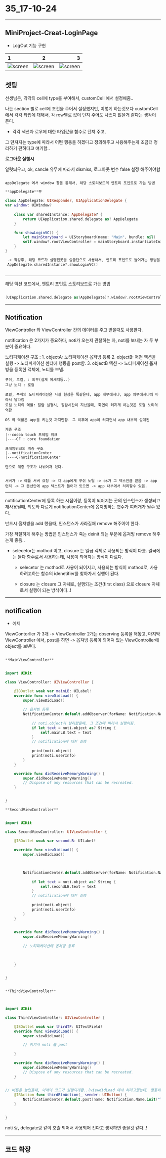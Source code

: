 # 35_17-10-24 

---

## MiniProject-Creat-LoginPage

- LogOut 기능 구현 

| 1  | 2 | 3         |
| :------------ | :-----------: | -------------------: |
| ![screen](/study/image/mini-project.jpg) | ![screen](/study/image/mini-project-1.jpg) | ![screen](/study/image/mini-project-2.jpg) |



## 셋팅

선생님은, 각각의 cell에 type를 부여해서, customCell 에서 설정해줌.. 

나는 section 별로 cell에 조건을 주어서 설정했지만, 이렇게 하는것보다 customCell에서 각각 타입에 대해서, 각 row별로 값이 던져 주어도 나쁘지 않을거 같다는 생각이 든다.


- 각각 색션과 로우에 대한 타입값을 함수로 던져 주고, 

그 던져지는 type에 따라서 어떤 행동을 하겠다고 정의해주고 사용해주는게 조금더 정리하기 편하다고 얘기함..

**로그아웃 실행시**

알럿띄우고, ok, 
			cancle 유무에 따라서 dismiss, 로그아웃 변수 false 설정 해주어야함
			
			
			

```swift

appDelegate 에서 window 창을 통해서, 해당 스토리보드의 엔트리 포인트로 가는 방법

**appDelegate**부

class AppDelegate: UIResponder, UIApplicationDelegate {
var window: UIWindow?
    
    class var sharedInstance: AppDelegate? {
        return UIApplication.shared.delegate as? AppDelegate
    }

    func showLoginVC() {
        let mainStoryboard = UIStoryboard(name: "Main", bundle: nil)
        self.window?.rootViewController = mainStoryboard.instantiateInitialViewController()
    }
}

 -> 작성후, 해당 코드가 실행된곳을 실글턴으로 사용해서, 엔트리 포인트로 들어가는 방법을 사용함.
 AppDelegate.sharedInstance?.showLoginVC()



```

---

해당 액션 코드에서, 엔트리 포인트 스토리보드로 가는 방법

```swift

(UIApplication.shared.delegate as?AppDelegate)?.window?.rootViewController = self.storyboard?.instantiateInitialViewController()

```


---

## Notification

ViewController 와 ViewController 간의 데이터를 주고 받을때도 사용한다.

notification 은 2가지가 중요하다, noti가 오는지 관찰하는 자, noti를 보내는 자 두 부분이 중요하다.


노티피케이션 구조 :
	1. objectA: 노티피케이션 옵저빙 등록
	2. objectB: 어떤 액션을 실행 -> 노티피케이션 센터에 행동을 post함.
	3. objectB 액션 -> 노티피케이션 옵져빙을 등록한 객체에, 노티를 보냄.

	
	푸쉬, 로컬, : 외부(실제 메세지등..)
	그냥 노티 : 로컬
	
	로컬, 푸쉬의 노티피케이션은 사실 현상은 똑같은데, app 내부에서냐, app 외부에서냐의 따라서 달라짐 
	로컬 노티의 역활: 알람 설정시, 알람시간이 지났을때, 화면이 켜지게 하는것은 로컬 노티의 역활
	
	OS 의 역활은 app을 키는것 까지만함. 그 이후에 app이 켜지면서 app 내부의 설계된 
	
	계층 구조 
	|--cocoa touch 프레임 워크
	|----CF : core foundation
	
	프레임워크의 계층 구조 
	|--notificationCenter
	|----CFnotificationCenter
	
	단으로 계층 구조가 나뉘어져 있다.
	
	
	서버가 -> 에플 서버 요청 -> 각 app에게 푸쉬 노틸 -> os가 그 텍스만큼 받음 -> app 런치 -> 그 옵션안에 app 텍스트가 들어가 잇으면 -> app 내부에서 처리할수 있음.
	
	
---

notificationCenter에 등록 하는 시점이랑, 등록이 되어지는 곳의 인스턴스가 생성되고 재사용될때, 의도와 다르게 notificationCenter에 옵져빙하는 갯수가 여러개가 될수 있다.

반드시 옵져빙을 add 했을때, 인스턴스가 사라질때 remove 해주어야 한다.

가장 적절하게 해주는 방법은 인스턴스가 죽는 deinit 되는 부분에 옵져빙 remove 해주는게 좋음..

- selecetor는 mothod 이고, closure 는 일급 객체로 사용되는 방식이 다름. 결국에는 둘다 함수로서 사용하는데, 사용이 되어지는 방식이 다르다.

	- selecetor 는 mothod로 사용이 되어지고, 사용되는 방식이 mothod로, 사용하려고하는 함수의 idenetifier를 찾아가서 실행이 된다.

	- closure 는 closure 그 자체로, 실행되는 조건(first class) 으로 closure 자체로서 실행이 되는 방식이다..!

---

## notification


- 예제 

ViewContorller 가 3개 -> ViewController 2개는 observing 등록을 해놓고, 마지막 ViewController 에서, post를 하면 -> 옵져빙 등록이 되어져 있는 ViewController에 object를 보낸다. 

```swift

**MainViewController**


import UIKit

class ViewController: UIViewController {

    @IBOutlet weak var mainLB: UILabel!
    override func viewDidLoad() {
        super.viewDidLoad()
        
        // 옵져빙 등록 
        NotificationCenter.default.addObserver(forName: Notification.Name.init("TestNoti"), object: nil, queue: nil) { (noti) in
            
            // noti.object가 날라왔을때, 그 조건에 따라서 실행이됨.
            if let text = noti.object as? String {
                self.mainLB.text = text
            }
            // notification에 대한 실행
            
            print(noti.object)
            print(noti.userInfo)
        }
    }

    override func didReceiveMemoryWarning() {
        super.didReceiveMemoryWarning()
        // Dispose of any resources that can be recreated.
    }


}

**SecondViewController**


import UIKit

class SecondViewController: UIViewController {

    @IBOutlet weak var secondLB: UILabel!
    
    override func viewDidLoad() {
        super.viewDidLoad()
        
        

        NotificationCenter.default.addObserver(forName: Notification.Name.init("TestNoti"), object: nil, queue: nil) { (noti) in
            
            if let text = noti.object as? String {
                self.secondLB.text = text
            }
            // notification에 대한 실행
            
            print(noti.object)
            print(noti.userInfo)
        }
    }
        

    override func didReceiveMemoryWarning() {
        super.didReceiveMemoryWarning()
        
        // 노티피케이션에 옵져빙 등록
        
        
        
    }
   

}


**ThirdViewController**



import UIKit

class ThirdViewController: UIViewController {

    @IBOutlet weak var thirdTF: UITextField!
    override func viewDidLoad() {
        super.viewDidLoad()

        // 여기서 noti 를 post
        
    }

    override func didReceiveMemoryWarning() {
        super.didReceiveMemoryWarning()
        // Dispose of any resources that can be recreated.
    }
    

// 버튼을 눌렀을때, 아래의 코드가 실행되게함..(viewdidLoad 에서 하려고했는데, 행동이 되는 시점들 명확하게 생각하고 코드를 작성하자
    @IBAction func thirdBtnAction(_ sender: UIButton) {
        NotificationCenter.default.post(name: Notification.Name.init("TestNoti"), object: thirdTF.text, userInfo: ["noti":"info"])
    }
    

}


```

noti 랑, delegate랑 같이 호출 되어서 사용되어 진다고 생각하면 좋을것 같다..!

--- 

## 코드 확장 